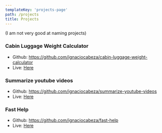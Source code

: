 ```yaml
---
templateKey: 'projects-page'
path: /projects
title: Projects
---
```

(I am not very good at naming projects)

### Cabin Luggage Weight Calculator
- Github: https://github.com/ignaciocabeza/cabin-luggage-weight-calculator
- Live: [Here](https://fervent-hawking-2bf38c.netlify.com)

### Summarize youtube videos
- Github: https://github.com/ignaciocabeza/summarize-youtube-videos
- Live: [Here](https://boring-fermi-3dc62c.netlify.com)

### Fast Help 
- Github: https://github.com/ignaciocabeza/fast-help
- Live: [Here](https://ignaciocabeza.pythonanywhere.com)
